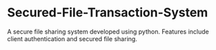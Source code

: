 # Secured-File-Transaction-System
A secure file sharing system developed using python. Features include client authentication and secured file sharing. 
